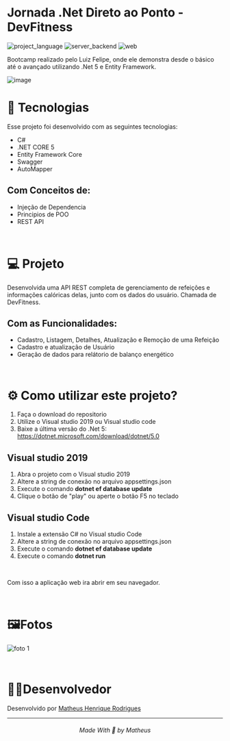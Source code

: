 # Jornada .Net Direto ao Ponto - DevFitness

![project_language](https://img.shields.io/badge/language-C%23-green)
![server_backend](https://img.shields.io/badge/backend%2Fserver-.NET%20Core-blue)
![web](https://img.shields.io/badge/web-API-blueviolet)

Bootcamp realizado pelo Luiz Felipe, onde ele demonstra desde o básico até o avançado utilizando .Net 5 e Entity Framework.

![image](https://user-images.githubusercontent.com/78974230/124639784-f136e500-de62-11eb-926a-2feb6abf4eb4.png)

# 🚀 Tecnologias
Esse projeto foi desenvolvido com as seguintes tecnologias:

* C#
* .NET CORE 5
* Entity Framework Core
* Swagger
* AutoMapper

## Com Conceitos de:

* Injeção de Dependencia
* Principios de POO
* REST API

<br/>

# 💻 Projeto
Desenvolvida uma API REST completa de gerenciamento de refeições e informações calóricas delas, junto com os dados do usuário. Chamada de DevFitness.

## Com as Funcionalidades:

* Cadastro, Listagem, Detalhes, Atualização e Remoção de uma Refeição
* Cadastro e atualização de Usuário
* Geração de dados para relátorio de balanço energético

<br/>

# ⚙️ Como utilizar este projeto?
1. Faça o download do repositorio
2. Utilize o Visual studio 2019 ou Visual studio code
3. Baixe a última versão do .Net 5: <br/>
   https://dotnet.microsoft.com/download/dotnet/5.0

## Visual studio 2019
1. Abra o projeto com o Visual studio 2019
2. Altere a string de conexão no arquivo appsettings.json
3. Execute o comando <b>dotnet ef database update</b>
4. Clique o botão de "play" ou aperte o botão F5 no teclado

## Visual studio Code
1. Instale a extensão C# no Visual studio Code
2. Altere a string de conexão no arquivo appsettings.json
3. Execute o comando <b>dotnet ef database update</b>
4. Execute o comando <b>dotnet run</b>

<br/>

Com isso a aplicação web ira abrir em seu navegador.
  
<br/>

# 🖼️Fotos

![foto 1](https://user-images.githubusercontent.com/78974230/124639105-22fb7c00-de62-11eb-9630-9f1ca3960946.png)

<br/>

# 👨‍💻Desenvolvedor
Desenvolvido por [Matheus Henrique Rodrigues](https://www.linkedin.com/in/matheus-henrique-030320158/)

<hr />
<h6 align="center"> Made With 💖 by Matheus</h6>
